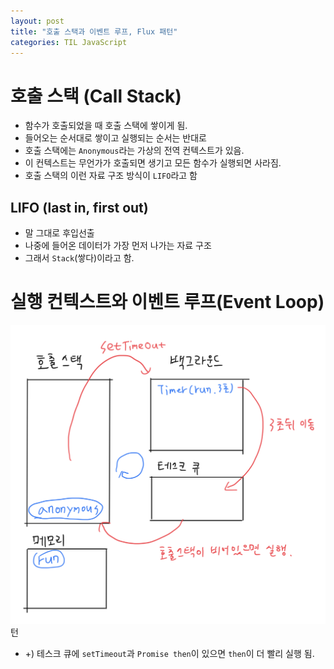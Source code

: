 ```yaml
---
layout: post
title: "호출 스택과 이벤트 루프, Flux 패턴"
categories: TIL JavaScript
---
```


# 호출 스택 (Call Stack)

- 함수가 호출되었을 때 호출 스택에 쌓이게 됨.
- 들어오는 순서대로 쌓이고 실행되는 순서는 반대로
- 호출 스택에는 `Anonymous`라는 가상의 전역 컨텍스트가 있음.
- 이 컨텍스트는 무언가가 호출되면 생기고 모든 함수가 실행되면 사라짐.
- 호출 스택의 이런 자료 구조 방식이 `LIFO`라고 함

## LIFO (last in, first out)

- 말 그대로 후입선출
- 나중에 들어온 데이터가 가장 먼저 나가는 자료 구조
- 그래서 `Stack`(쌓다)이라고 함.

# 실행 컨텍스트와 이벤트 루프(Event Loop)

![EventLoop](/assets/img/post/20220310/eventLoop.png)
턴

- +) 테스크 큐에 `setTimeout`과 `Promise then`이 있으면 `then`이 더 빨리 실행 됨.
